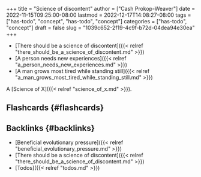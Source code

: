 +++
title = "Science of discontent"
author = ["Cash Prokop-Weaver"]
date = 2022-11-15T09:25:00-08:00
lastmod = 2022-12-17T14:08:27-08:00
tags = ["has-todo", "concept", "has-todo", "concept"]
categories = ["has-todo", "concept"]
draft = false
slug = "1039c652-2f19-4c9f-b72d-04dea94e30ea"
+++

-   [There should be a science of discontent]({{< relref "there_should_be_a_science_of_discontent.md" >}})
-   [A person needs new experiences]({{< relref "a_person_needs_new_experiences.md" >}})
-   [A man grows most tired while standing still]({{< relref "a_man_grows_most_tired_while_standing_still.md" >}})

A [Science of X]({{< relref "science_of_x.md" >}}).


## Flashcards {#flashcards}


## Backlinks {#backlinks}

-   [Beneficial evolutionary pressure]({{< relref "beneficial_evolutionary_pressure.md" >}})
-   [There should be a science of discontent]({{< relref "there_should_be_a_science_of_discontent.md" >}})
-   [Todos]({{< relref "todos.md" >}})
